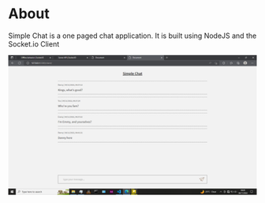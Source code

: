 # About #
Simple Chat is a one paged chat application. It is built using NodeJS and the Socket.io Client

![image](screenshot.png)